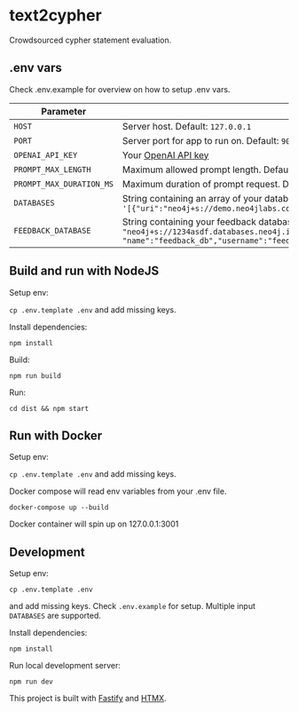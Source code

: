 # text2cypher

Crowdsourced cypher statement evaluation.

## .env vars

Check .env.example for overview on how to setup .env vars.

| Parameter                | Description                                                                                                                                                                                 |
| ------------------------ | ------------------------------------------------------------------------------------------------------------------------------------------------------------------------------------------- |
| `HOST`                   | Server host. Default: `127.0.0.1`                                                                                                                                                           |
| `PORT`                   | Server port for app to run on. Default: `9001`                                                                                                                                              |
| `OPENAI_API_KEY`         | Your [OpenAI API key](https://platform.openai.com/api-keys)                                                                                                                                 |
| `PROMPT_MAX_LENGTH`      | Maximum allowed prompt length. Default: `300`                                                                                                                                               |
| `PROMPT_MAX_DURATION_MS` | Maximum duration of prompt request. Default: `5000`                                                                                                                                         |
| `DATABASES`              | String containing an array of your database connection objects. Example: `'[{"uri":"neo4j+s://demo.neo4jlabs.com","name":"test_db","username":"test","password":"test"}]'`                  |
| `FEEDBACK_DATABASE`      | String containing your feedback database connection object. Example: `'{"uri": "neo4j+s://1234asdf.databases.neo4j.io", "name":"feedback_db","username":"feedback","password":"feedback"}'` |

## Build and run with NodeJS

Setup env:

`cp .env.template .env` and add missing keys.

Install dependencies:

`npm install`

Build:

`npm run build`

Run:

`cd dist && npm start`

## Run with Docker

Setup env:

`cp .env.template .env` and add missing keys.

Docker compose will read env variables from your .env file.

`docker-compose up --build`

Docker container will spin up on 127.0.0.1:3001

## Development

Setup env:

`cp .env.template .env`

and add missing keys. Check `.env.example` for setup. Multiple input `DATABASES` are supported.

Install dependencies:

`npm install`

Run local development server:

`npm run dev`

This project is built with [Fastify](https://www.fastify.io/docs/latest/) and [HTMX](https://htmx.org/).
